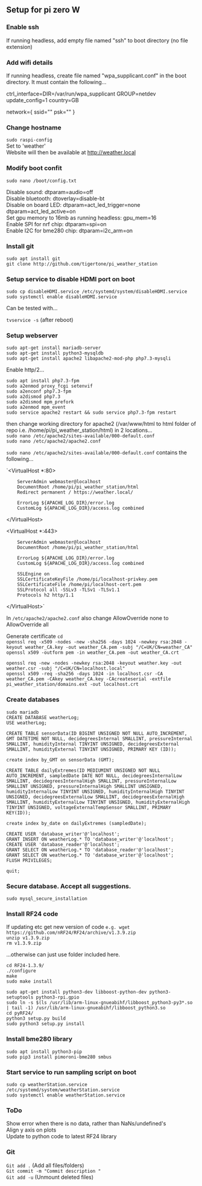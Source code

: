 ## Setup for pi zero W

### Enable ssh
If running headless, add empty file named "ssh" to boot directory (no file extension)  
    
### Add wifi details
If running headless, create file named "wpa_supplicant.conf" in the boot directory. It must contain the following...
    
ctrl_interface=DIR=/var/run/wpa_supplicant GROUP=netdev
update_config=1
country=GB

network={
 ssid="<Name of your wireless LAN>"
 psk="<Password for your wireless LAN>"
}

### Change hostname 
`sudo raspi-config`  
Set to 'weather'  
Website will then be available at http://weather.local

### Modify boot confit

`sudo nano /boot/config.txt`  

Disable sound: dtparam=audio=off  
Disable bluetooth: dtoverlay=disable-bt  
Disable on board LED: dtparam=act_led_trigger=none  
                      dtparam=act_led_active=on  
Set gpu memory to 16mb as running headless: gpu_mem=16  
Enable SPI for nrf chip: dtparam=spi=on  
Enable I2C for bme280 chip: dtparam=i2c_arm=on  

### Install git
`sudo apt install git`  
`git clone http://github.com/tigertone/pi_weather_station`  


### Setup service to disable HDMI port on boot 
`sudo cp disableHDMI.service /etc/systemd/system/disableHDMI.service`  
`sudo systemctl enable disableHDMI.service`  

Can be tested with...

`tvservice -s`    (after reboot)


### Setup webserver
`sudo apt-get install mariadb-server`  
`sudo apt-get install python3-mysqldb`  
`sudo apt-get install apache2 libapache2-mod-php php7.3-mysqli`  

Enable http/2...

`sudo apt install php7.3-fpm`  
`sudo a2enmod proxy_fcgi setenvif`  
`sudo a2enconf php7.3-fpm`  
`sudo a2dismod php7.3`  
`sudo a2dismod mpm_prefork`   
`sudo a2enmod mpm_event`  
`sudo service apache2 restart && sudo service php7.3-fpm restart`  

then change working directory for apache2 (/var/www/html to html folder of repo i.e. /home/pi/pi_weather_station/html) in 2 locations...  
`sudo nano /etc/apache2/sites-available/000-default.conf`  
`sudo nano /etc/apache2/apache2.conf` 

`sudo nano /etc/apache2/sites-available/000-default.conf` contains the following...  

`<VirtualHost *:80>

        ServerAdmin webmaster@localhost
        DocumentRoot /home/pi/pi_weather_station/html
        Redirect permanent / https://weather.local/

        ErrorLog ${APACHE_LOG_DIR}/error.log
        CustomLog ${APACHE_LOG_DIR}/access.log combined

\</VirtualHost>

<VirtualHost *:443>

        ServerAdmin webmaster@localhost
        DocumentRoot /home/pi/pi_weather_station/html

        ErrorLog ${APACHE_LOG_DIR}/error.log
        CustomLog ${APACHE_LOG_DIR}/access.log combined

        SSLEngine on
        SSLCertificateKeyFile /home/pi/localhost-privkey.pem
        SSLCertificateFile /home/pi/localhost-cert.pem
        SSLProtocol all -SSLv3 -TLSv1 -TLSv1.1
        Protocols h2 http/1.1

\</VirtualHost>`

In `/etc/apache2/apache2.conf` also change AllowOverride none to AllowOverride all


Generate certificate 
`cd`  
`openssl req -x509 -nodes -new -sha256 -days 1024 -newkey rsa:2048 -keyout weather_CA.key -out weather_CA.pem -subj "/C=UK/CN=weather_CA"`  
`openssl x509 -outform pem -in weather_CA.pem -out weather_CA.crt`  

`openssl req -new -nodes -newkey rsa:2048 -keyout weather.key -out weather.csr -subj "/C=UK/CN=localhost.local"`  
`openssl x509 -req -sha256 -days 1024 -in localhost.csr -CA weather_CA.pem -CAkey weather_CA.key -CAcreateserial -extfile pi_weather_station/domains.ext -out localhost.crt`  

 

### Create databases
`sudo mariadb`  
`CREATE DATABASE weatherLog;`  
`USE weatherLog;`

`CREATE TABLE sensorData(ID BIGINT UNSIGNED NOT NULL AUTO_INCREMENT, GMT DATETIME NOT NULL, decidegreesInternal SMALLINT, pressureInternal SMALLINT, humidityInternal TINYINT UNSIGNED, decidegreesExternal SMALLINT,
humidityExternal TINYINT UNSIGNED, PRIMARY KEY (ID));`

`create index by_GMT on sensorData (GMT);`

`CREATE TABLE dailyExtremes(ID MEDIUMINT UNSIGNED NOT NULL AUTO_INCREMENT, sampledDate DATE NOT NULL, decidegreesInternalLow SMALLINT, decidegreesInternalHigh SMALLINT, pressureInternalLow SMALLINT UNSIGNED, pressureInternalHigh SMALLINT UNSIGNED, humidityInternalLow TINYINT UNSIGNED, humidityInternalHigh TINYINT UNSIGNED, decidegreesExternalLow SMALLINT, decidegreesExternalHigh SMALLINT, humidityExternalLow TINYINT UNSIGNED, humidityExternalHigh TINYINT UNSIGNED, voltageExternalTempSensor SMALLINT, PRIMARY KEY(ID));`

`create index by_date on dailyExtremes (sampledDate);`

`CREATE USER 'database_writer'@'localhost';`  	
`GRANT INSERT ON weatherLog.* TO 'database_writer'@'localhost';`  	
`CREATE USER 'database_reader'@'localhost';`  	
`GRANT SELECT ON weatherLog.* TO 'database_reader'@'localhost';`  
`GRANT SELECT ON weatherLog.* TO 'database_writer'@'localhost';`  
`FLUSH PRIVILEGES;`

`quit;`



### Secure database. Accept all suggestions.
`sudo mysql_secure_installation`

### Install RF24 code
If updating etc get new version of code
`e.g. wget https://github.com/nRF24/RF24/archive/v1.3.9.zip`  
`unzip v1.3.9.zip`  
`rm v1.3.9.zip` 

...otherwise can just use folder included here.

`cd RF24-1.3.9/`  
`./configure`  
`make`   
`sudo make install`  

`sudo apt-get install python3-dev libboost-python-dev python3-setuptools python3-rpi.gpio`  
`sudo ln -s $(ls /usr/lib/arm-linux-gnueabihf/libboost_python3-py3*.so | tail -1) /usr/lib/arm-linux-gnueabihf/libboost_python3.so`  
`cd pyRF24/`  
`python3 setup.py build`  
`sudo python3 setup.py install`  


### Install bme280 library
`sudo apt install python3-pip`  
`sudo pip3 install pimoroni-bme280 smbus`  


### Start service to run sampling script on boot
`sudo cp weatherStation.service /etc/systemd/system/weatherStation.service`  
`sudo systemctl enable weatherStation.service`  


### ToDo
Show error when there is no data, rather than NaNs/undefined's     
Align y axis on plots   
Update to python code to latest RF24 library  


### Git
`Git add .` (Add all files/folders)  
`Git commit -m "Commit description "`  
`Git add -u`  (Unmount deleted files)  
